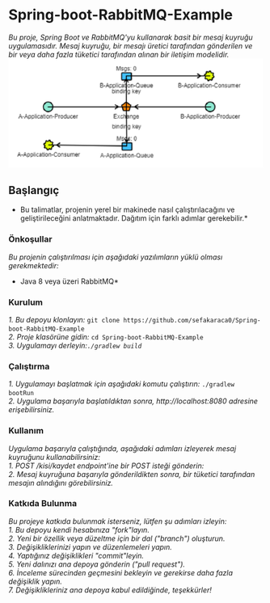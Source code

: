 # Spring-boot-RabbitMQ-Example
*Bu proje, Spring Boot ve RabbitMQ'yu kullanarak basit bir mesaj kuyruğu uygulamasıdır. Mesaj kuyruğu, bir mesajı üretici tarafından gönderilen ve bir veya daha fazla tüketici tarafından alınan bir iletişim modelidir.*
![banner resmi](https://github.com/sefakaraca0/Spring-boot-RabbitMQ-Example/blob/main/images/readme-banner.png)
## Başlangıç
* Bu talimatlar, projenin yerel bir makinede nasıl çalıştırılacağını ve geliştirileceğini anlatmaktadır. Dağıtım için farklı adımlar gerekebilir.*
### Önkoşullar
 *Bu projenin çalıştırılması için aşağıdaki yazılımların yüklü olması gerekmektedir:<br>*
* Java 8 veya üzeri RabbitMQ*
 ### Kurulum
 *1. Bu depoyu klonlayın:*
`git clone https://github.com/sefakaraca0/Spring-boot-RabbitMQ-Example` <br>
*2.  Proje klasörüne gidin:*
`cd Spring-boot-RabbitMQ-Example`<br>
*3.	Uygulamayı derleyin:`./gradlew build`*
### Çalıştırma
*1.  Uygulamayı başlatmak için aşağıdaki komutu çalıştırın:*
`./gradlew bootRun` <br>
*2. Uygulama başarıyla başlatıldıktan sonra, http://localhost:8080 adresine erişebilirsiniz.*
### Kullanım
*Uygulama başarıyla çalıştığında, aşağıdaki adımları izleyerek mesaj kuyruğunu kullanabilirsiniz:* <br>
*1.	POST /kisi/kaydet endpoint'ine bir POST isteği gönderin:*<br>
*2.	Mesaj kuyruğuna başarıyla gönderildikten sonra, bir tüketici tarafından mesajın alındığını görebilirsiniz.*<br>
### Katkıda Bulunma
*Bu projeye katkıda bulunmak isterseniz, lütfen şu adımları izleyin:*<br>
*1.	Bu depoyu kendi hesabınıza "fork"layın.* <br>
*2.	Yeni bir özellik veya düzeltme için bir dal ("branch") oluşturun.* <br>
*3.	Değişikliklerinizi yapın ve düzenlemeleri yapın.* <br>
*4.	Yaptığınız değişiklikleri "commit"leyin.* <br>
*5.	Yeni dalınızı ana depoya gönderin ("pull request").* <br>
*6.	İnceleme sürecinden geçmesini bekleyin ve gerekirse daha fazla değişiklik yapın.* <br>
*7.	Değişiklikleriniz ana depoya kabul edildiğinde, teşekkürler!*

